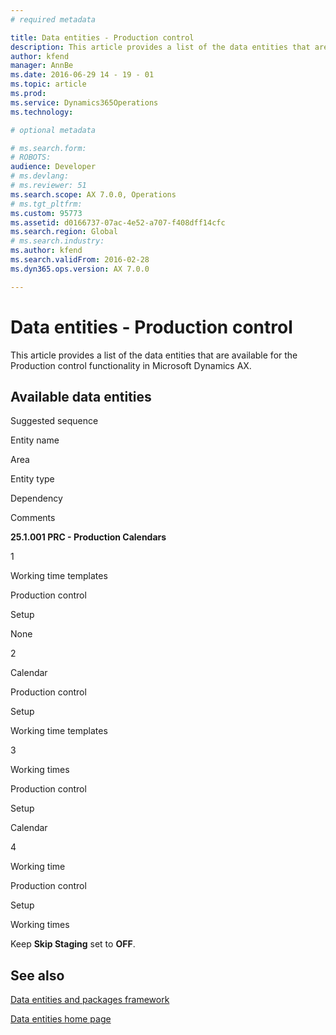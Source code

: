 ```yaml
---
# required metadata

title: Data entities - Production control
description: This article provides a list of the data entities that are available for the Production control functionality in Microsoft Dynamics AX.
author: kfend
manager: AnnBe
ms.date: 2016-06-29 14 - 19 - 01
ms.topic: article
ms.prod: 
ms.service: Dynamics365Operations
ms.technology: 

# optional metadata

# ms.search.form: 
# ROBOTS: 
audience: Developer
# ms.devlang: 
# ms.reviewer: 51
ms.search.scope: AX 7.0.0, Operations
# ms.tgt_pltfrm: 
ms.custom: 95773
ms.assetid: d0166737-07ac-4e52-a707-f408dff14cfc
ms.search.region: Global
# ms.search.industry: 
ms.author: kfend
ms.search.validFrom: 2016-02-28
ms.dyn365.ops.version: AX 7.0.0

---
```


# Data entities - Production control

This article provides a list of the data entities that are available for the Production control functionality in Microsoft Dynamics AX.

Available data entities
-----------------------

Suggested sequence

Entity name

Area

Entity type

Dependency

Comments

**25.1.001 PRC - Production Calendars**

1

Working time templates

Production control

Setup

None

2

Calendar

Production control

Setup

Working time templates

3

Working times

Production control

Setup

Calendar

4

Working time

Production control

Setup

Working times

Keep **Skip Staging** set to **OFF**.

See also
--------

[Data entities and packages framework](data-entities-data-packages.md)

[Data entities home page](data-entities-home-page.md)

